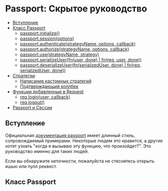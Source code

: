 # Passport: Скрытое руководство

* [Вступление](#вступление)
* [Класс Passport](#класс-passport)
  * [passport.initialize()](#passportinitialize)
  * [passport.session(options)](#passportsessionoptions)
  * [passport.authenticate(strategyName, options, callback)](#passportauthenticatestrategyname-options-callback)
  * [passport.authorize(strategyName, options, callback)](#passportauthorizestrategyname-options-callback)
  * [passport.use(strategyName, strategy)](#passportusestrategyname-strategy)
  * [passport.serializeUser(fn(user, done) | fn(req, user, done))](#passportserializeuserfnuser-done--fnreq-user-done)
  * [passport.deserializeUser(fn(serializedUser, done) | fn(req, serializedUser, done))](#passportdeserializeuserfnserializeduser-done--fnreq-serializeduser-done)
* [Стратегии](#strategies)
  * [Написание кастомных стратегий](#writing-custom-strategies)
  * [Подтверждающий коллбек](#verify-callback)
* [Функции добавленные в Request](#functions-added-to-the-request)
  * [req.login(user, callback)](#reqloginuser-callback)
  * [req.logout()](#reqlogout)
* [Passport и Сессии](#passport-and-sessions)

## Вступление

Официальная [документация passport](http://www.passportjs.org/docs/) имеет длинный стиль, сопровождаемый примерами. Некоторые людям это нравится, а другие хотят узнать "когда я вызываю эту функцию, что произойдет?". Это руководство именно для таких людей.

Если вы обнаружите неточности, пожалуйста не стеснятесь открыть ишью или пулл реквест.

## Класс Passport


